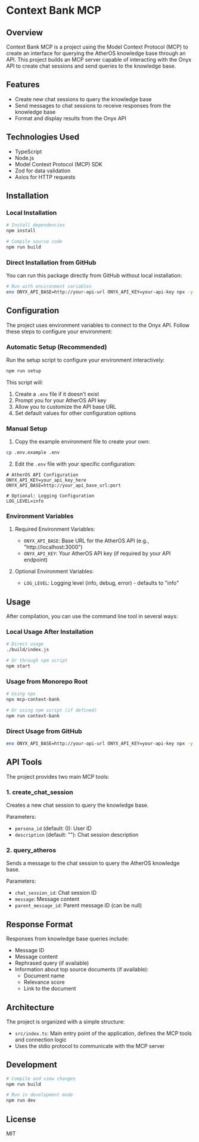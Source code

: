 # Context Bank MCP

## Overview

Context Bank MCP is a project using the Model Context Protocol (MCP) to create an interface for querying the AtherOS knowledge base through an API. This project builds an MCP server capable of interacting with the Onyx API to create chat sessions and send queries to the knowledge base.

## Features

- Create new chat sessions to query the knowledge base
- Send messages to chat sessions to receive responses from the knowledge base
- Format and display results from the Onyx API

## Technologies Used

- TypeScript
- Node.js
- Model Context Protocol (MCP) SDK
- Zod for data validation
- Axios for HTTP requests

## Installation

### Local Installation

```bash
# Install dependencies
npm install

# Compile source code
npm run build
```

### Direct Installation from GitHub

You can run this package directly from GitHub without local installation:

```bash
# Run with environment variables
env ONYX_API_BASE=http://your-api-url ONYX_API_KEY=your-api-key npx -y https://github.com/sipherxyz/mcp --force
```

## Configuration

The project uses environment variables to connect to the Onyx API. Follow these steps to configure your environment:

### Automatic Setup (Recommended)

Run the setup script to configure your environment interactively:

```bash
npm run setup
```

This script will:
1. Create a `.env` file if it doesn't exist
2. Prompt you for your AtherOS API key
3. Allow you to customize the API base URL
4. Set default values for other configuration options

### Manual Setup

1. Copy the example environment file to create your own:
```bash
cp .env.example .env
```

2. Edit the `.env` file with your specific configuration:
```
# AtherOS API Configuration
ONYX_API_KEY=your_api_key_here
ONYX_API_BASE=http://your_api_base_url:port

# Optional: Logging Configuration
LOG_LEVEL=info
```

### Environment Variables

1. Required Environment Variables:
   - `ONYX_API_BASE`: Base URL for the AtherOS API (e.g., "http://localhost:3000")
   - `ONYX_API_KEY`: Your AtherOS API key (if required by your API endpoint)

2. Optional Environment Variables:
   - `LOG_LEVEL`: Logging level (info, debug, error) - defaults to "info"

## Usage

After compilation, you can use the command line tool in several ways:

### Local Usage After Installation

```bash
# Direct usage
./build/index.js

# Or through npm script
npm start
```

### Usage from Monorepo Root

```bash
# Using npx
npx mcp-context-bank

# Or using npm script (if defined)
npm run context-bank
```

### Direct Usage from GitHub

```bash
env ONYX_API_BASE=http://your-api-url ONYX_API_KEY=your-api-key npx -y https://github.com/sipherxyz/mcp --force
```

## API Tools

The project provides two main MCP tools:

### 1. create_chat_session

Creates a new chat session to query the knowledge base.

Parameters:
- `persona_id` (default: 0): User ID
- `description` (default: ""): Chat session description

### 2. query_atheros

Sends a message to the chat session to query the AtherOS knowledge base.

Parameters:
- `chat_session_id`: Chat session ID
- `message`: Message content
- `parent_message_id`: Parent message ID (can be null)

## Response Format

Responses from knowledge base queries include:
- Message ID
- Message content
- Rephrased query (if available)
- Information about top source documents (if available):
  - Document name
  - Relevance score
  - Link to the document

## Architecture

The project is organized with a simple structure:
- `src/index.ts`: Main entry point of the application, defines the MCP tools and connection logic
- Uses the stdio protocol to communicate with the MCP server

## Development

```bash
# Compile and view changes
npm run build

# Run in development mode
npm run dev
```

## License

MIT
